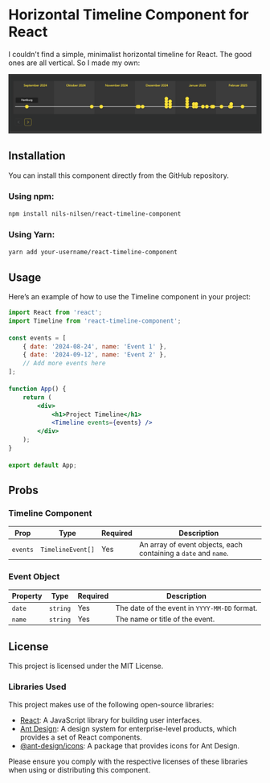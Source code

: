 # Horizontal Timeline Component for React

I couldn't find a simple, minimalist horizontal timeline for React. The good ones are all vertical. So I made my own:

![Timeline Screenshot](assets/screenshot-timeline.png)


## Installation

You can install this component directly from the GitHub repository.
### Using npm:

```bash
npm install nils-nilsen/react-timeline-component
```
### Using Yarn:

```bash
yarn add your-username/react-timeline-component
```

## Usage
Here’s an example of how to use the Timeline component in your project:
```jsx
import React from 'react';
import Timeline from 'react-timeline-component';

const events = [
    { date: '2024-08-24', name: 'Event 1' },
    { date: '2024-09-12', name: 'Event 2' },
    // Add more events here
];

function App() {
    return (
        <div>
            <h1>Project Timeline</h1>
            <Timeline events={events} />
        </div>
    );
}

export default App;
```

## Probs
### Timeline Component

| Prop     | Type            | Required | Description                                                      |
|----------|-----------------|----------|------------------------------------------------------------------|
| `events` | `TimelineEvent[]`| Yes      | An array of event objects, each containing a `date` and `name`.  |


### Event Object

| Property | Type     | Required | Description                                         |
|----------|----------|----------|-----------------------------------------------------|
| `date`   | `string` | Yes      | The date of the event in `YYYY-MM-DD` format.       |
| `name`   | `string` | Yes      | The name or title of the event.                     |


## License

This project is licensed under the MIT License.

###  Libraries Used
This project makes use of the following open-source libraries:

- [React](https://react.dev): A JavaScript library for building user interfaces.
- [Ant Design](https://ant.design): A design system for enterprise-level products, which provides a set of React components.
- [@ant-design/icons](https://github.com/ant-design/ant-design-icons): A package that provides icons for Ant Design.


Please ensure you comply with the respective licenses of these libraries when using or distributing this component.